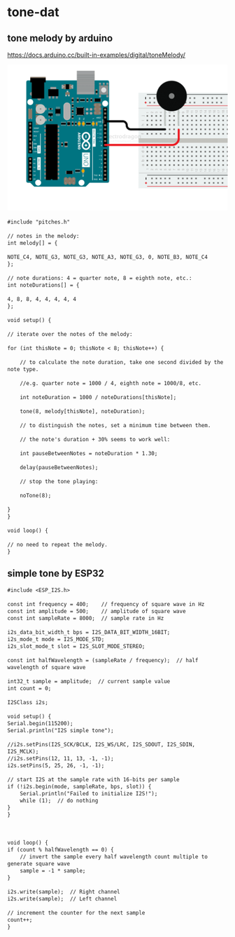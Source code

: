 
# tone-dat

## tone melody by arduino 

https://docs.arduino.cc/built-in-examples/digital/toneMelody/

![](2025-03-20-16-05-24.png)


    #include "pitches.h"

    // notes in the melody:
    int melody[] = {

    NOTE_C4, NOTE_G3, NOTE_G3, NOTE_A3, NOTE_G3, 0, NOTE_B3, NOTE_C4
    };

    // note durations: 4 = quarter note, 8 = eighth note, etc.:
    int noteDurations[] = {

    4, 8, 8, 4, 4, 4, 4, 4
    };

    void setup() {

    // iterate over the notes of the melody:

    for (int thisNote = 0; thisNote < 8; thisNote++) {

        // to calculate the note duration, take one second divided by the note type.

        //e.g. quarter note = 1000 / 4, eighth note = 1000/8, etc.

        int noteDuration = 1000 / noteDurations[thisNote];

        tone(8, melody[thisNote], noteDuration);

        // to distinguish the notes, set a minimum time between them.

        // the note's duration + 30% seems to work well:

        int pauseBetweenNotes = noteDuration * 1.30;

        delay(pauseBetweenNotes);

        // stop the tone playing:

        noTone(8);

    }
    }

    void loop() {

    // no need to repeat the melody.
    }



## simple tone by ESP32 


    #include <ESP_I2S.h>

    const int frequency = 400;    // frequency of square wave in Hz
    const int amplitude = 500;    // amplitude of square wave
    const int sampleRate = 8000;  // sample rate in Hz

    i2s_data_bit_width_t bps = I2S_DATA_BIT_WIDTH_16BIT;
    i2s_mode_t mode = I2S_MODE_STD;
    i2s_slot_mode_t slot = I2S_SLOT_MODE_STEREO;

    const int halfWavelength = (sampleRate / frequency);  // half wavelength of square wave

    int32_t sample = amplitude;  // current sample value
    int count = 0;

    I2SClass i2s;

    void setup() {
    Serial.begin(115200);
    Serial.println("I2S simple tone");

    //i2s.setPins(I2S_SCK/BCLK, I2S_WS/LRC, I2S_SDOUT, I2S_SDIN, I2S_MCLK);
    //i2s.setPins(12, 11, 13, -1, -1);
    i2s.setPins(5, 25, 26, -1, -1);
    
    // start I2S at the sample rate with 16-bits per sample
    if (!i2s.begin(mode, sampleRate, bps, slot)) {
        Serial.println("Failed to initialize I2S!");
        while (1);  // do nothing
    }
    }



    void loop() {
    if (count % halfWavelength == 0) {
        // invert the sample every half wavelength count multiple to generate square wave
        sample = -1 * sample;
    }

    i2s.write(sample);  // Right channel
    i2s.write(sample);  // Left channel

    // increment the counter for the next sample
    count++;
    }
